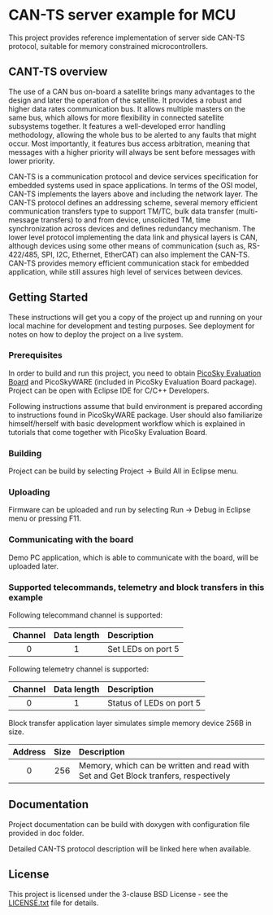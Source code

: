 # CAN-TS server example for MCU

This project provides reference implementation of server side CAN-TS protocol, suitable for memory constrained microcontrollers.

## CANT-TS overview

The use of a CAN bus on-board a satellite brings many advantages to the design and later the operation of the satellite. It provides a robust and higher data rates communication bus. It allows multiple masters on the same bus, which allows for more flexibility in connected satellite subsystems together. It features a well-developed error handling methodology, allowing the whole bus to be alerted to any faults that might occur. Most importantly, it features bus access arbitration, meaning that messages with a higher priority will always be sent before messages with lower priority.

CAN-TS is a communication protocol and device services specification for embedded systems used in space applications. In terms of the OSI model, CAN-TS implements the layers above and including the network layer. The CAN-TS protocol defines an addressing scheme, several memory efficient communication transfers type to support TM/TC, bulk data transfer (multi-message transfers) to and from device, unsolicited TM, time synchronization across devices and defines redundancy mechanism. The lower level protocol implementing the data link and physical layers is CAN, although devices using some other means of communication (such as, RS-422/485, SPI, I2C, Ethernet, EtherCAT) can also implement the CAN-TS. CAN-TS provides memory efficient communication stack for embedded application, while still assures high level of services between devices.

## Getting Started

These instructions will get you a copy of the project up and running on your local machine for development and testing purposes. See deployment for notes on how to deploy the project on a live system.

### Prerequisites

In order to build and run this project, you need to obtain [PicoSky Evaluation Board](https://www.skylabs.si/portfolio-item/picosky-evaluation-board-sky-9213) and PicoSkyWARE (included in PicoSky Evaluation Board package). Project can be open with Eclipse IDE for C/C++ Developers.

Following instructions assume that build environment is prepared according to instructions found in PicoSkyWARE package. User should also familiarize himself/herself with basic development workflow which is explained in tutorials that come together with PicoSky Evaluation Board.

### Building

Project can be build by selecting Project -> Build All in Eclipse menu.

### Uploading

 Firmware can be uploaded and run by selecting Run -> Debug in Eclipse menu or pressing F11. 

### Communicating with the board

Demo PC application, which is able to communicate with the board, will be uploaded later.

### Supported telecommands, telemetry and block transfers in this example

Following telecommand channel is supported:

| Channel | Data length | Description |
| :---: | :---: | :--- |
| 0 | 1 | Set LEDs on port 5 |

Following telemetry channel is supported:

| Channel | Data length | Description |
| :---: | :---: | :--- |
| 0 | 1 | Status of LEDs on port 5 |

Block transfer application layer simulates simple memory device 256B in size.

| Address | Size | Description |
| :---: | :---: | :--- |
| 0 | 256 | Memory, which can be written and read with Set and Get Block tranfers, respectively

## Documentation

Project documentation can be build with doxygen with configuration file provided in doc folder.

Detailed CAN-TS protocol description will be linked here when available.

## License

This project is licensed under the 3-clause BSD License - see the [LICENSE.txt](LICENSE.txt) file for details.